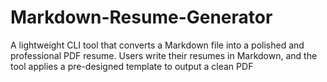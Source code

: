 # Markdown-Resume-Generator
A lightweight CLI tool that converts a Markdown file into a polished and professional PDF resume. Users write their resumes in Markdown, and the tool applies a pre-designed template to output a clean PDF
